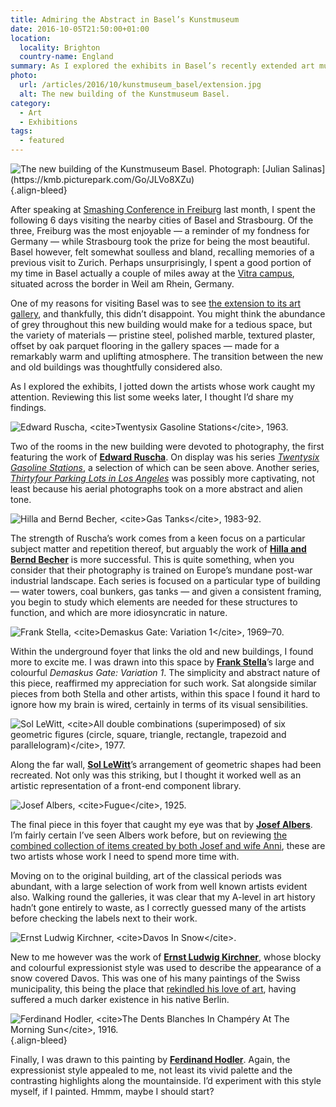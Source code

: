 ```yaml
---
title: Admiring the Abstract in Basel’s Kunstmuseum
date: 2016-10-05T21:50:00+01:00
location:
  locality: Brighton
  country-name: England
summary: As I explored the exhibits in Basel’s recently extended art museum, I jotted down the artists whose work caught my attention. Here I share my findings.
photo:
  url: /articles/2016/10/kunstmuseum_basel/extension.jpg
  alt: The new building of the Kunstmuseum Basel.
category:
  - Art
  - Exhibitions
tags:
  - featured
---
```

![](extension.jpg 'The new building of the Kunstmuseum Basel. Photograph: [Julian Salinas](https://kmb.picturepark.com/Go/JLVo8XZu)')
{.align-bleed}

After speaking at [Smashing Conference in Freiburg][1] last month, I spent the following 6 days visiting the nearby cities of Basel and Strasbourg. Of the three, Freiburg was the most enjoyable — a reminder of my fondness for Germany — while Strasbourg took the prize for being the most beautiful. Basel however, felt somewhat soulless and bland, recalling memories of a previous visit to Zurich. Perhaps unsurprisingly, I spent a good portion of my time in Basel actually a couple of miles away at the [Vitra campus][2], situated across the border in Weil am Rhein, Germany.

One of my reasons for visiting Basel was to see [the extension to its art gallery][3], and thankfully, this didn’t disappoint. You might think the abundance of grey throughout this new building would make for a tedious space, but the variety of materials — pristine steel, polished marble, textured plaster, offset by oak parquet flooring in the gallery spaces — made for a remarkably warm and uplifting atmosphere. The transition between the new and old buildings was thoughtfully considered also.

As I explored the exhibits, I jotted down the artists whose work caught my attention. Reviewing this list some weeks later, I thought I’d share my findings.

![](ruscha.jpg 'Edward Ruscha, <cite>Twentysix Gasoline Stations</cite>, 1963.')

Two of the rooms in the new building were devoted to photography, the first featuring the work of **[Edward Ruscha][4]**. On display was his series [<cite>Twentysix Gasoline Stations</cite>][5], a selection of which can be seen above. Another series, [<cite>Thirtyfour Parking Lots in Los Angeles</cite>][6] was possibly more captivating, not least because his aerial photographs took on a more abstract and alien tone.

![](becher.jpg 'Hilla and Bernd Becher, <cite>Gas Tanks</cite>, 1983-92.')

The strength of Ruscha’s work comes from a keen focus on a particular subject matter and repetition thereof, but arguably the work of **[Hilla and Bernd Becher][7]** is more successful. This is quite something, when you consider that their photography is trained on Europe’s mundane post-war industrial landscape. Each series is focused on a particular type of building — water towers, coal bunkers, gas tanks — and given a consistent framing, you begin to study which elements are needed for these structures to function, and which are more idiosyncratic in nature.

![](stella.jpg 'Frank Stella, <cite>Demaskus Gate: Variation 1</cite>, 1969–70.')

Within the underground foyer that links the old and new buildings, I found more to excite me. I was drawn into this space by **[Frank Stella][8]**’s large and colourful <cite>Demaskus Gate: Variation 1</cite>. The simplicity and abstract nature of this piece, reaffirmed my appreciation for such work. Sat alongside similar pieces from both Stella and other artists, within this space I found it hard to ignore how my brain is wired, certainly in terms of its visual sensibilities.

![](lewitt.jpg 'Sol LeWitt, <cite>All double combinations (superimposed) of six geometric figures (circle, square, triangle, rectangle, trapezoid and parallelogram)</cite>, 1977.')

Along the far wall, **[Sol LeWitt][9]**’s arrangement of geometric shapes had been recreated. Not only was this striking, but I thought it worked well as an artistic representation of a front-end component library.

![](albers.jpg 'Josef Albers, <cite>Fugue</cite>, 1925.')

The final piece in this foyer that caught my eye was that by **[Josef Albers][10]**. I’m fairly certain I’ve seen Albers work before, but on reviewing [the combined collection of items created by both Josef and wife Anni][11], these are two artists whose work I need to spend more time with.

Moving on to the original building, art of the classical periods was abundant, with a large selection of work from well known artists evident also. Walking round the galleries, it was clear that my A-level in art history hadn’t gone entirely to waste, as I correctly guessed many of the artists before checking the labels next to their work.

![](kirchner.jpg 'Ernst Ludwig Kirchner, <cite>Davos In Snow</cite>.')

New to me however was the work of **[Ernst Ludwig Kirchner][12]**, whose blocky and colourful expressionist style was used to describe the appearance of a snow covered Davos. This was one of his many paintings of the Swiss municipality, this being the place that [rekindled his love of art][12], having suffered a much darker existence in his native Berlin.

![](hodler.jpg 'Ferdinand Hodler, <cite>The Dents Blanches In Champéry At The Morning Sun</cite>, 1916.')
{.align-bleed}

Finally, I was drawn to this painting by **[Ferdinand Hodler][14]**. Again, the expressionist style appealed to me, not least its vivid palette and the contrasting highlights along the mountainside. I’d experiment with this style myself, if I painted. Hmmm, maybe I should start?

[1]: http://smashingconf.com/freiburg-2016/
[2]: https://www.vitra.com/en-us/campus
[3]: https://www.theguardian.com/artanddesign/2016/apr/24/kunstmuseum-basel-review-christ-gantenbein-rowan-moore
[4]: http://edruscha.com
[5]: https://en.wikipedia.org/wiki/Twentysix_Gasoline_Stations
[6]: http://www.artgallery.nsw.gov.au/collection/works/430.2008.a-ii/
[7]: https://www.theguardian.com/artanddesign/2014/sep/03/bernd-and-hilla-becher-cataloguing-the-ominous-sculptural-forms-of-industrial-architecture
[8]: https://www.wikiart.org/en/frank-stella
[9]: https://www.wikiart.org/en/sol-lewitt
[10]: https://www.wikiart.org/en/josef-albers
[11]: http://albersfoundation.org/
[12]: https://www.wikiart.org/en/ernst-ludwig-kirchner
[13]: http://www.spectator.co.uk/2014/01/delegates-at-the-world-economic-forum-should-take-time-out-to-visit-the-kirchner-museum-in-davos/
[14]: https://www.wikiart.org/en/ferdinand-hodler
